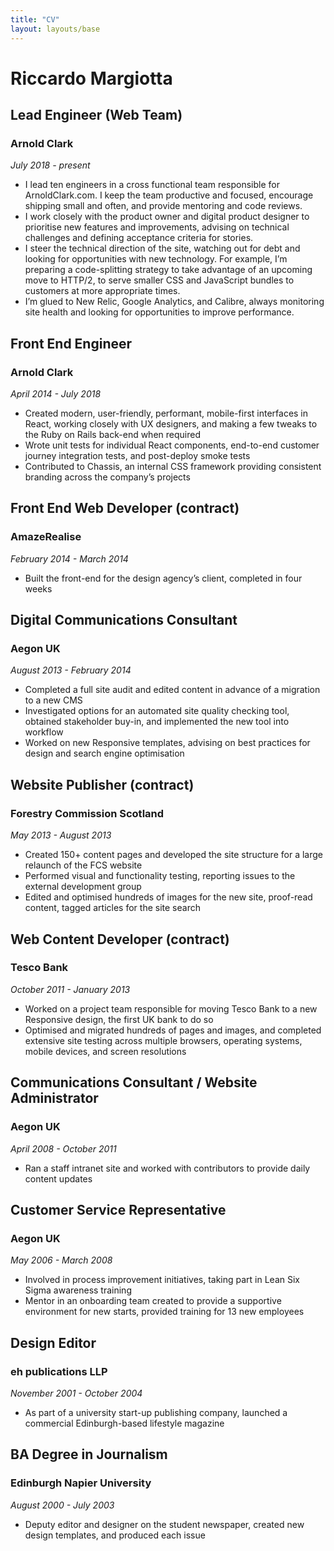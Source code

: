 ```yaml
---
title: "CV"
layout: layouts/base
---
```


# Riccardo Margiotta

## Lead Engineer (Web Team)

### Arnold Clark

_July 2018 - present_

- I lead ten engineers in a cross functional team responsible for ArnoldClark.com. I keep the team productive and focused, encourage shipping small and often, and provide mentoring and code reviews.
- I work closely with the product owner and digital product designer to prioritise new features and improvements, advising on technical challenges and defining acceptance criteria for stories.
- I steer the technical direction of the site, watching out for debt and looking for opportunities with new technology. For example, I’m preparing a code-splitting strategy to take advantage of an upcoming move to HTTP/2, to serve smaller CSS and JavaScript bundles to customers at more appropriate times.
- I’m glued to New Relic, Google Analytics, and Calibre, always monitoring site health and looking for opportunities to improve performance.

## Front End Engineer

### Arnold Clark

_April 2014 - July 2018_

- Created modern, user-friendly, performant, mobile-first interfaces in React, working closely with UX designers, and making a few tweaks to the Ruby on Rails back-end when required
- Wrote unit tests for individual React components, end-to-end customer journey integration tests, and post-deploy smoke tests
- Contributed to Chassis, an internal CSS framework providing consistent branding across the company’s projects

## Front End Web Developer (contract)

### AmazeRealise

_February 2014 - March 2014_

- Built the front-end for the design agency’s client, completed in four weeks

## Digital Communications Consultant

### Aegon UK

_August 2013 - February 2014_

- Completed a full site audit and edited content in advance of a migration to a new CMS
- Investigated options for an automated site quality checking tool, obtained stakeholder buy-in, and implemented the new tool into workflow
- Worked on new Responsive templates, advising on best practices for design and search engine optimisation

## Website Publisher (contract)

### Forestry Commission Scotland

_May 2013 - August 2013_

- Created 150+ content pages and developed the site structure for a large relaunch of the FCS website
- Performed visual and functionality testing, reporting issues to the external development group
- Edited and optimised hundreds of images for the new site, proof-read content, tagged articles for the site search

## Web Content Developer (contract)

### Tesco Bank

_October 2011 - January 2013_

- Worked on a project team responsible for moving Tesco Bank to a new Responsive design, the first UK bank to do so
- Optimised and migrated hundreds of pages and images, and completed extensive site testing across multiple browsers, operating systems, mobile devices, and screen resolutions

## Communications Consultant / Website Administrator

### Aegon UK

_April 2008 - October 2011_

- Ran a staff intranet site and worked with contributors to provide daily content updates

## Customer Service Representative

### Aegon UK

_May 2006 - March 2008_

- Involved in process improvement initiatives, taking part in Lean Six Sigma awareness training
- Mentor in an onboarding team created to provide a supportive environment for new starts, provided training for 13 new employees

## Design Editor

### eh publications LLP

_November 2001 - October 2004_

- As part of a university start-up publishing company, launched a commercial Edinburgh-based lifestyle magazine

## BA Degree in Journalism

### Edinburgh Napier University

_August 2000 - July 2003_

- Deputy editor and designer on the student newspaper, created new design templates, and produced each issue
